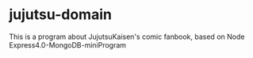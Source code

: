 # jujutsu-domain
This is a program about JujutsuKaisen's comic fanbook, based on Node Express4.0-MongoDB-miniProgram 
